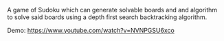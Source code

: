A game of Sudoku which can generate solvable boards and and algorithm to solve said boards using a depth first search backtracking algorithm.

Demo: https://www.youtube.com/watch?v=NVNPGSU6xco
